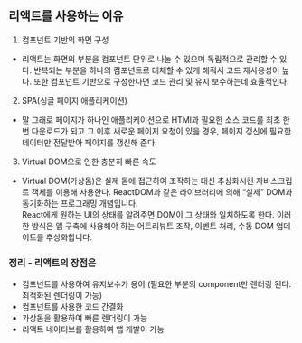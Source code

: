 ## 리액트를 사용하는 이유

1. 컴포넌트 기반의 화면 구성
- 리액트는 화면의 부분을 컴포넌트 단위로 나눌 수 있으며 독립적으로 관리할 수 있다.
  반복되는 부분을 하나의 컴포넌트로 대체할 수 있게 해줘서 코드 재사용성이 높다.
  또한 컴포넌트 기반으로 구성한다면 코드 관리 및 유지 보수하는데 효율적인다.

2. SPA(싱글 페이지 애플리케이션)

- 말 그래로 페이지가 하나인 애플리케이션으로 HTMl과 필요한 소스 코드를 최초 한번 다운로드가 되고 그 이후 새로운 페이지 요청이 있을 경우, 페이지 갱신에 필요한 데이터만 전달받아 페이지를 갱신해 준다.

3. Virtual DOM으로 인한 충분히 빠른 속도

- Virtual DOM(가상돔)은 실제 돔에 접근하여 조작하는 대신 추상화시킨 자바스크립트 객체를 이용해 사용한다.
ReactDOM과 같은 라이브러리에 의해 “실제” DOM과 동기화하는 프로그래밍 개념입니다.  
React에게 원하는 UI의 상태를 알려주면 DOM이 그 상태와 일치하도록 한다. 이러한 방식은 앱 구축에 사용해야 하는 어트리뷰트 조작, 이벤트 처리, 수동 DOM 업데이트를 추상화합니다.



### 정리 - 리액트의 장점은

- 컴포넌트를 사용하여 유지보수가 용이 (필요한 부분의 component만 렌더링 된다. 최적화된 렌더링이 가능)
- 컴포넌트를 사용한 코드 간결화
- 가상돔을 활용하여 빠른 렌더링이 가능
- 리액트 네이티브를 활용하여 앱 개발이 가능